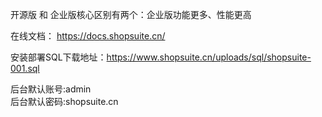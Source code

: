 开源版 和  企业版核心区别有两个：企业版功能更多、性能更高

在线文档： https://docs.shopsuite.cn/


安装部署SQL下载地址：https://www.shopsuite.cn/uploads/sql/shopsuite-001.sql

后台默认账号:admin   
后台默认密码:shopsuite.cn